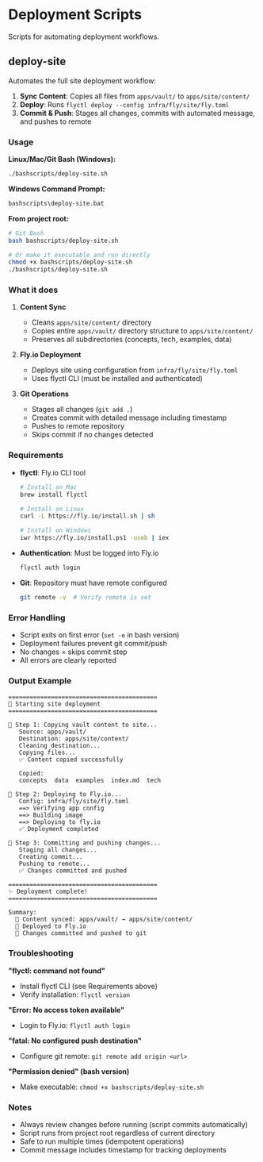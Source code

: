 # Deployment Scripts

Scripts for automating deployment workflows.

## deploy-site

Automates the full site deployment workflow:

1. **Sync Content**: Copies all files from `apps/vault/` to `apps/site/content/`
2. **Deploy**: Runs `flyctl deploy --config infra/fly/site/fly.toml`
3. **Commit & Push**: Stages all changes, commits with automated message, and pushes to remote

### Usage

**Linux/Mac/Git Bash (Windows):**
```bash
./bashscripts/deploy-site.sh
```

**Windows Command Prompt:**
```cmd
bashscripts\deploy-site.bat
```

**From project root:**
```bash
# Git Bash
bash bashscripts/deploy-site.sh

# Or make it executable and run directly
chmod +x bashscripts/deploy-site.sh
./bashscripts/deploy-site.sh
```

### What it does

1. **Content Sync**
   - Cleans `apps/site/content/` directory
   - Copies entire `apps/vault/` directory structure to `apps/site/content/`
   - Preserves all subdirectories (concepts, tech, examples, data)

2. **Fly.io Deployment**
   - Deploys site using configuration from `infra/fly/site/fly.toml`
   - Uses flyctl CLI (must be installed and authenticated)

3. **Git Operations**
   - Stages all changes (`git add .`)
   - Creates commit with detailed message including timestamp
   - Pushes to remote repository
   - Skips commit if no changes detected

### Requirements

- **flyctl**: Fly.io CLI tool
  ```bash
  # Install on Mac
  brew install flyctl

  # Install on Linux
  curl -L https://fly.io/install.sh | sh

  # Install on Windows
  iwr https://fly.io/install.ps1 -useb | iex
  ```

- **Authentication**: Must be logged into Fly.io
  ```bash
  flyctl auth login
  ```

- **Git**: Repository must have remote configured
  ```bash
  git remote -v  # Verify remote is set
  ```

### Error Handling

- Script exits on first error (`set -e` in bash version)
- Deployment failures prevent git commit/push
- No changes = skips commit step
- All errors are clearly reported

### Output Example

```
==========================================
🚀 Starting site deployment
==========================================

📁 Step 1: Copying vault content to site...
   Source: apps/vault/
   Destination: apps/site/content/
   Cleaning destination...
   Copying files...
   ✅ Content copied successfully

   Copied:
   concepts  data  examples  index.md  tech

🛫 Step 2: Deploying to Fly.io...
   Config: infra/fly/site/fly.toml
   ==> Verifying app config
   ==> Building image
   ==> Deploying to fly.io
   ✅ Deployment completed

📝 Step 3: Committing and pushing changes...
   Staging all changes...
   Creating commit...
   Pushing to remote...
   ✅ Changes committed and pushed

==========================================
✨ Deployment complete!
==========================================

Summary:
  📁 Content synced: apps/vault/ → apps/site/content/
  🛫 Deployed to Fly.io
  📝 Changes committed and pushed to git
```

### Troubleshooting

**"flyctl: command not found"**
- Install flyctl CLI (see Requirements above)
- Verify installation: `flyctl version`

**"Error: No access token available"**
- Login to Fly.io: `flyctl auth login`

**"fatal: No configured push destination"**
- Configure git remote: `git remote add origin <url>`

**"Permission denied" (bash version)**
- Make executable: `chmod +x bashscripts/deploy-site.sh`

### Notes

- Always review changes before running (script commits automatically)
- Script runs from project root regardless of current directory
- Safe to run multiple times (idempotent operations)
- Commit message includes timestamp for tracking deployments
